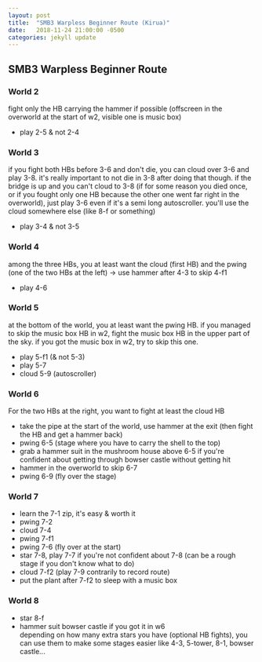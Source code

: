 ```yaml
---
layout: post
title:  "SMB3 Warpless Beginner Route (Kirua)"
date:   2018-11-24 21:00:00 -0500
categories: jekyll update
---
```


SMB3 Warpless Beginner Route
----------------------------

### World 2

fight only the HB carrying the hammer if possible (offscreen in the overworld at the start of w2, visible one is music box)

-   play 2-5 & not 2-4

### World 3

if you fight both HBs before 3-6 and don't die, you can cloud over 3-6 and play 3-8. it's really important to not die in 3-8 after doing that though. if the bridge is up and you can't cloud to 3-8 (if for some reason you died once, or if you fought only one HB because the other one went far right in the overworld), just play 3-6 even if it's a semi long autoscroller. you'll use the cloud somewhere else (like 8-f or something)

-   play 3-4 & not 3-5

### World 4

among the three HBs, you at least want the cloud (first HB) and the pwing (one of the two HBs at the left) -> use hammer after 4-3 to skip 4-f1

-   play 4-6

### World 5

at the bottom of the world, you at least want the pwing HB. if you managed to skip the music box HB in w2, fight the music box HB in the upper part of the sky. if you got the music box in w2, try to skip this one.

-   play 5-f1 (& not 5-3)
-   play 5-7
-   cloud 5-9 (autoscroller)

### World 6

For the two HBs at the right, you want to fight at least the cloud HB

-   take the pipe at the start of the world, use hammer at the exit (then fight the HB and get a hammer back)
-   pwing 6-5 (stage where you have to carry the shell to the top)
-   grab a hammer suit in the mushroom house above 6-5 if you're confident about getting through bowser castle without getting hit
-   hammer in the overworld to skip 6-7
-   pwing 6-9 (fly over the stage)

### World 7

-   learn the 7-1 zip, it's easy & worth it
-   pwing 7-2
-   cloud 7-4
-   pwing 7-f1
-   pwing 7-6 (fly over at the start)
-   star 7-8, play 7-7 if you're not confident about 7-8 (can be a rough stage if you don't know what to do)
-   cloud 7-f2 (play 7-9 contrarily to record route)
-   put the plant after 7-f2 to sleep with a music box

### World 8

-   star 8-f
-   hammer suit bowser castle if you got it in w6\
depending on how many extra stars you have (optional HB fights), you can use them to make some stages easier like 4-3, 5-tower, 8-1, bowser castle...